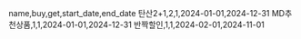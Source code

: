 name,buy,get,start_date,end_date
탄산2+1,2,1,2024-01-01,2024-12-31
MD추천상품,1,1,2024-01-01,2024-12-31
반짝할인,1,1,2024-02-01,2024-11-01
